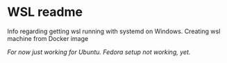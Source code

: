 # WSL readme

Info regarding getting wsl running with systemd on Windows. Creating wsl machine from Docker image

*For now just working for Ubuntu. Fedora setup not working, yet.*

